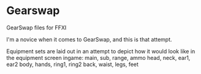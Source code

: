 # Gearswap
GearSwap files for FFXI

I'm a novice when it comes to GearSwap, and this is that attempt.

Equipment sets are laid out in an attempt to depict how it would look like in the equipment screen ingame:
  main, sub, range, ammo
  head, neck, ear1, ear2
  body, hands, ring1, ring2
  back, waist, legs, feet
